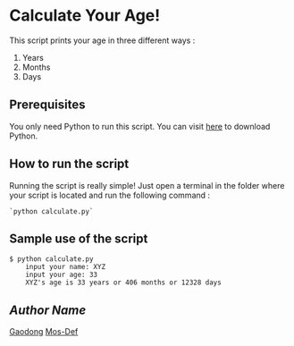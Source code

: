 # Calculate Your Age!
<!--Remove the below lines and add yours -->
This script prints your age in three different ways : 
1. Years
2. Months
3. Days


## Prerequisites
<!--Remove the below lines and add yours -->
You only need Python to run this script. You can visit [here](https://www.python.org/downloads/) to download Python.


## How to run the script
<!--Remove the below lines and add yours -->
Running the script is really simple! Just open a terminal in the folder where your script is located and run the following command :

    `python calculate.py`


## Sample use of the script
<!--Remove the below lines and add yours -->
```
$ python calculate.py 
    input your name: XYZ
    input your age: 33 
    XYZ's age is 33 years or 406 months or 12328 days
```

## *Author Name*
<!--Remove the below lines and add yours -->
[Gaodong](https://github.com/xlgd)
[Mos-Def](https://github.com/mos-def)
